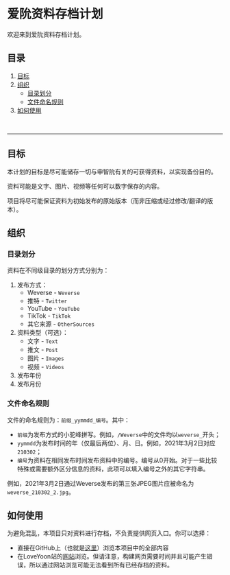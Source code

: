 # 爱阭资料存档计划

欢迎来到爱阭资料存档计划。

## 目录

1. [目标](#目标)
2. [组织](#组织)
    - [目录划分](#目录划分)
    - [文件命名规则](#文件命名规则)
3. [如何使用](#如何使用)

<br><hr>

## 目标
本计划的目标是尽可能储存一切与申智阭有关的可获得资料，以实现备份目的。

资料可能是文字、图片、视频等任何可以数字保存的内容。

项目将尽可能保证资料为初始发布的原始版本（而非压缩或经过修改/翻译的版本）。

## 组织
### 目录划分
资料在不同级目录的划分方式分别为：

1. 发布方式：
    - Weverse - `Weverse`
    - 推特 - `Twitter`
    - YouTube - `YouTube`
    - TikTok - `TikTok`
    - 其它来源 - `OtherSources`
2. 资料类型（可选）：
    - 文字 - `Text`
    - 推文 - `Post`
    - 图片 - `Images`
    - 视频 - `Videos`
2. 发布年份
3. 发布月份

### 文件命名规则
文件的命名规则为：`前缀_yymmdd_编号`。其中：

* `前缀`为发布方式的小驼峰拼写。例如，`/Weverse`中的文件均以`weverse_`开头；
* `yymmdd`为发布时间的年（仅最后两位）、月、日。例如，2021年3月2日对应`210302`；
* `编号`为资料在相同发布时间发布资料中的编号。编号从0开始。对于一些比较特殊或需要额外区分信息的资料，此项可以填入编号之外的其它字符串。

例如，2021年3月2日通过Weverse发布的第三张JPEG图片应被命名为`weverse_210302_2.jpg`。

## 如何使用
为避免混乱，本项目只对资料进行存档，不负责提供网页入口。你可以选择：

* 直接在GitHub上（也就是[这里](https://github.com/ShinJiYoonBar/Project-LoveYoonArchive)）浏览本项目中的全部内容
* 在LoveYoon站的[网站](https://shinjiyoonbar.github.io/ShinJiYoonBar/)浏览。但请注意，构建网页需要时间并且可能产生错误，所以通过网站浏览可能无法看到所有已经存档的资料。